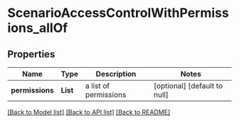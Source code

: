 # ScenarioAccessControlWithPermissions_allOf
## Properties

Name | Type | Description | Notes
------------ | ------------- | ------------- | -------------
**permissions** | **List** | a list of permissions | [optional] [default to null]

[[Back to Model list]](../README.md#documentation-for-models) [[Back to API list]](../README.md#documentation-for-api-endpoints) [[Back to README]](../README.md)

